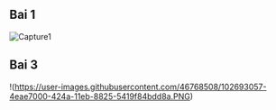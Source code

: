 ## Bai 1
![Capture1](https://user-images.githubusercontent.com/46768508/102693014-0a22d480-424a-11eb-8d51-f224d2e8a375.PNG)
## Bai 3
!(https://user-images.githubusercontent.com/46768508/102693057-4eae7000-424a-11eb-8825-5419f84bdd8a.PNG)
